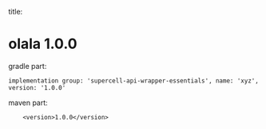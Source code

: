 
title:

# olala 1.0.0

gradle part:

    implementation group: 'supercell-api-wrapper-essentials', name: 'xyz', version: '1.0.0'

maven part:

        <version>1.0.0</version>
